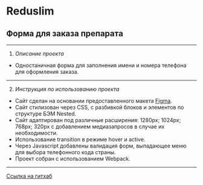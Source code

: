 # Reduslim
## Форма для заказа препарата
------
1. *Описание проекта*
* Одностаничная форма для заполнения имени и номера телефона для оформления заказа.
------
2. *Инструкция по использованию проекта*
* Сайт сделан на основании предоставленного макета [Figma](https://www.figma.com/file/5S2WSbEFL6awjVWJ0NWL8Q/Sprint-3_-Russia-_-desktop-%2B-mobile?node-id=28503%3A0).
* Сайт стилизован через CSS, с разбивкой блоков и элементов по структуре БЭМ Nested.
* Сайт адаптирован под различные расширения: 1280px; 1024px; 768px; 320px с добавлением медиазапросов в случае их необходимости.
* Использование transition в режиме hover и active.
* Через Javascript добавлены валидация форм, выпадающее меню для выбора телефонного кода страны.
* Проект собран с использованием Webpack.


------
 [Ссылка на гитхаб](https://michelle-jdia.github.io/Russian-travel/index.html)